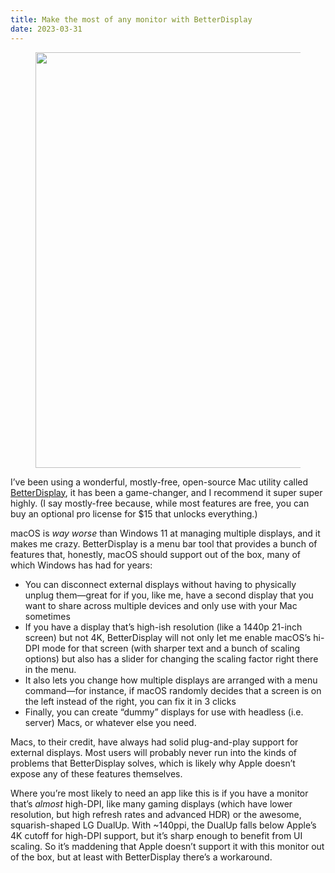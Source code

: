 ```yaml
---
title: Make the most of any monitor with BetterDisplay
date: 2023-03-31
---
```

<figure class="wp-block-image size-large"><img decoding="async" loading="lazy" width="1024" height="665" src="https://wp2.demaree.me/wp-content/uploads/2023/03/Screenshot-2023-03-30-at-9.08.22-PM-1024x665.png" alt="" class="wp-image-6179" srcset="https://wp2.demaree.me/wp-content/uploads/2023/03/Screenshot-2023-03-30-at-9.08.22-PM-1024x665.png 1024w, https://wp2.demaree.me/wp-content/uploads/2023/03/Screenshot-2023-03-30-at-9.08.22-PM-300x195.png 300w, https://wp2.demaree.me/wp-content/uploads/2023/03/Screenshot-2023-03-30-at-9.08.22-PM-768x499.png 768w, https://wp2.demaree.me/wp-content/uploads/2023/03/Screenshot-2023-03-30-at-9.08.22-PM-1536x998.png 1536w, https://wp2.demaree.me/wp-content/uploads/2023/03/Screenshot-2023-03-30-at-9.08.22-PM-2048x1330.png 2048w" sizes="(max-width: 1024px) 100vw, 1024px"></figure>

I’ve been using a wonderful, mostly-free, open-source Mac utility called [BetterDisplay](https://github.com/waydabber/BetterDisplay), it has been a game-changer, and I recommend it super super highly. (I say mostly-free because, while most features are free, you can buy an optional pro license for $15 that unlocks everything.)

macOS is _way worse_ than Windows 11 at managing multiple displays, and it makes me crazy. BetterDisplay is a menu bar tool that provides a bunch of features that, honestly, macOS should support out of the box, many of which Windows has had for years:

-   You can disconnect external displays without having to physically unplug them—great for if you, like me, have a second display that you want to share across multiple devices and only use with your Mac sometimes
-   If you have a display that’s high-ish resolution (like a 1440p 21-inch screen) but not 4K, BetterDisplay will not only let me enable macOS’s hi-DPI mode for that screen (with sharper text and a bunch of scaling options) but also has a slider for changing the scaling factor right there in the menu.
-   It also lets you change how multiple displays are arranged with a menu command—for instance, if macOS randomly decides that a screen is on the left instead of the right, you can fix it in 3 clicks
-   Finally, you can create “dummy” displays for use with headless (i.e. server) Macs, or whatever else you need.

Macs, to their credit, have always had solid plug-and-play support for external displays. Most users will probably never run into the kinds of problems that BetterDisplay solves, which is likely why Apple doesn’t expose any of these features themselves.

Where you’re most likely to need an app like this is if you have a monitor that’s _almost_ high-DPI, like many gaming displays (which have lower resolution, but high refresh rates and advanced HDR) or the awesome, squarish-shaped LG DualUp. With ~140ppi, the DualUp falls below Apple’s 4K cutoff for high-DPI support, but it’s sharp enough to benefit from UI scaling. So it’s maddening that Apple doesn’t support it with this monitor out of the box, but at least with BetterDisplay there’s a workaround.
